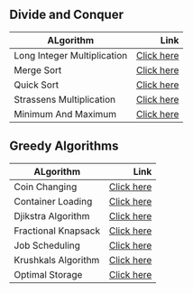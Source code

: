 ## Divide and Conquer

| ALgorithm                      | Link              |
| --------------------------     | -----------------:|
| Long Integer Multiplication    | <a href="https://github.com/nihal5617/DAA-Algorithms/blob/main/divide%20and%20conquer/longIntMulti.c">Click here<a/>|
| Merge Sort                     | <a href="https://github.com/nihal5617/DAA-Algorithms/blob/main/divide%20and%20conquer/mergeSort.c">Click here<a/> |
| Quick Sort                     | <a href="https://github.com/nihal5617/DAA-Algorithms/blob/main/divide%20and%20conquer/quickSort.c">Click here<a/> |
| Strassens Multiplication       | <a href="https://github.com/nihal5617/DAA-Algorithms/blob/main/divide%20and%20conquer/strassensMulti.c">Click here<a/> |
| Minimum And Maximum            | <a href="https://github.com/nihal5617/DAA-Algorithms/blob/main/divide%20and%20conquer/min&max.c">Click here<a/>|
  
## Greedy Algorithms

| ALgorithm                      | Link              |
| --------------------------     | -----------------:|
| Coin Changing                  | <a href="https://github.com/nihal5617/DAA-Algorithms/blob/main/greedy/coinChanging.c">Click here<a/>|
| Container Loading              | <a href="https://github.com/nihal5617/DAA-Algorithms/blob/main/greedy/containerLoading.c">Click here<a/>|
| Djikstra Algorithm             | <a href="https://github.com/nihal5617/DAA-Algorithms/blob/main/greedy/djikstraAlgorithm.c">Click here<a/>|
| Fractional Knapsack            | <a href="https://github.com/nihal5617/DAA-Algorithms/blob/main/greedy/fractionalKnapsack.c">Click here<a/>|
| Job Scheduling                 | <a href="https://github.com/nihal5617/DAA-Algorithms/blob/main/greedy/jobScheduling.c">Click here<a/>|
| Krushkals Algorithm            | <a href="https://github.com/nihal5617/DAA-Algorithms/blob/main/greedy/krushkalsAlgorithm.c">Click here<a/>|
| Optimal Storage                | <a href="https://github.com/nihal5617/DAA-Algorithms/blob/main/greedy/optimalStorage.c">Click here<a/>|
